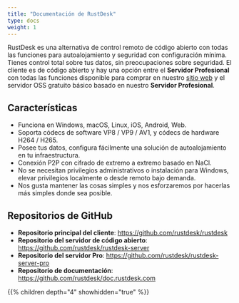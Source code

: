 ```yaml
---
title: "Documentación de RustDesk"
type: docs
weight: 1
---
```


RustDesk es una alternativa de control remoto de código abierto con todas las funciones para autoalojamiento y seguridad con configuración mínima. Tienes control total sobre tus datos, sin preocupaciones sobre seguridad. El cliente es de código abierto y hay una opción entre el **Servidor Profesional** con todas las funciones disponible para comprar en nuestro [sitio web](https://rustdesk.com) y el servidor OSS gratuito básico basado en nuestro **Servidor Profesional**.

## Características
- Funciona en Windows, macOS, Linux, iOS, Android, Web.
- Soporta códecs de software VP8 / VP9 / AV1, y códecs de hardware H264 / H265.
- Posee tus datos, configura fácilmente una solución de autoalojamiento en tu infraestructura.
- Conexión P2P con cifrado de extremo a extremo basado en NaCl.
- No se necesitan privilegios administrativos o instalación para Windows, elevar privilegios localmente o desde remoto bajo demanda.
- Nos gusta mantener las cosas simples y nos esforzaremos por hacerlas más simples donde sea posible.

## Repositorios de GitHub
- **Repositorio principal del cliente**: https://github.com/rustdesk/rustdesk
- **Repositorio del servidor de código abierto**: https://github.com/rustdesk/rustdesk-server
- **Repositorio del servidor Pro**: https://github.com/rustdesk/rustdesk-server-pro
- **Repositorio de documentación**: https://github.com/rustdesk/doc.rustdesk.com

{{% children depth="4" showhidden="true" %}}
